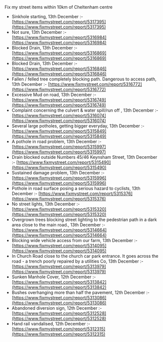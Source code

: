 Fix my street items within 10km of Cheltenham centre

<!-- fix_marker starts -->

- Sinkhole starting, 13th December :- [https://www.fixmystreet.com/report/5317395](https://www.fixmystreet.com/report/5317395)
- Not sure, 13th December :- [https://www.fixmystreet.com/report/5316984](https://www.fixmystreet.com/report/5316984)
- Blocked Drain, 13th December :- [https://www.fixmystreet.com/report/5316869](https://www.fixmystreet.com/report/5316869)
- Blocked Drain, 13th December :- [https://www.fixmystreet.com/report/5316846](https://www.fixmystreet.com/report/5316846)
- Fallen / felled tree completely blocking path. Dangerous to access path, 13th December :- [https://www.fixmystreet.com/report/5316772](https://www.fixmystreet.com/report/5316772)
- Excessive Mud on road, 13th December :- [https://www.fixmystreet.com/report/5316749](https://www.fixmystreet.com/report/5316749)
- Complaint concerning the culvert & water spill/run off , 13th December :- [https://www.fixmystreet.com/report/5316074](https://www.fixmystreet.com/report/5316074)
- Several large potholes, getting bigger everyday, 13th December :- [https://www.fixmystreet.com/report/5315849](https://www.fixmystreet.com/report/5315849)
- A pothole in road problem, 13th December :- [https://www.fixmystreet.com/report/5315997](https://www.fixmystreet.com/report/5315997)
- Drain blocked outside Numbers 45/46 Keynsham Street, 13th December :- [https://www.fixmystreet.com/report/5315490](https://www.fixmystreet.com/report/5315490)
- Sustained damage problem, 13th December :- [https://www.fixmystreet.com/report/5315996](https://www.fixmystreet.com/report/5315996)
- Pothole in road surface posing a serious hazard to cyclists, 13th December :- [https://www.fixmystreet.com/report/5315376](https://www.fixmystreet.com/report/5315376)
- No street lights, 13th December :- [https://www.fixmystreet.com/report/5315320](https://www.fixmystreet.com/report/5315320)
- Overgrown trees blocking street lighting to the pedestrian path in a dark area close to the main road., 13th December :- [https://www.fixmystreet.com/report/5314664](https://www.fixmystreet.com/report/5314664)
- Blocking wide vehicle access from our farm, 13th December :- [https://www.fixmystreet.com/report/5314095](https://www.fixmystreet.com/report/5314095)
- In Church Road close to the church car park entrance. It goes across the road - a trench poorly repaired by a utilities Co, 13th December :- [https://www.fixmystreet.com/report/5313979](https://www.fixmystreet.com/report/5313979)
- Sunken Manhole Cover, 12th December :- [https://www.fixmystreet.com/report/5313842](https://www.fixmystreet.com/report/5313842)
- Bushes overhanging more than half the pavement, 12th December :- [https://www.fixmystreet.com/report/5313086](https://www.fixmystreet.com/report/5313086)
- Abandoned diversion sign, 12th December :- [https://www.fixmystreet.com/report/5312528](https://www.fixmystreet.com/report/5312528)
- Hand rail vandalised, 12th December :- [https://www.fixmystreet.com/report/5312315](https://www.fixmystreet.com/report/5312315)

<!-- fix_marker ends -->
